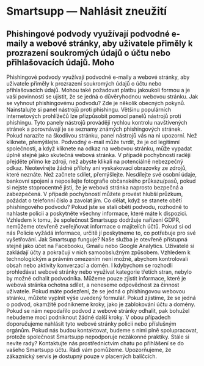 # Smartsupp — Nahlásit zneužití
## Phishingové podvody využívají podvodné e-maily a webové stránky, aby uživatele přiměly k prozrazení soukromých údajů o účtu nebo přihlašovacích údajů. Moho
Phishingové podvody využívají podvodné e-maily a webové stránky, aby uživatele přiměly k prozrazení soukromých údajů o účtu nebo přihlašovacích údajů. Mohou také požadovat platbu jakoukoli formou a je vaší povinností se ujistit, že se jedná o důvěryhodnou webovou stránku.
Jak se vyhnout phishingovému podvodu? Zde je několik obecných pokynů.
Nainstalujte si panel nástrojů proti phishingu. Většinu populárních internetových prohlížečů lze přizpůsobit pomocí panelů nástrojů proti phishingu. Tyto panely nástrojů provádějí rychlou kontrolu navštívených stránek a porovnávají je se seznamy známých phishingových stránek. Pokud narazíte na škodlivou stránku, panel nástrojů vás na ni upozorní.
Než kliknete, přemýšlejte. Podvodný e-mail může tvrdit, že je od legitimní společnosti, a když kliknete na odkaz na webovou stránku, může vypadat úplně stejně jako skutečná webová stránka. V případě pochybností raději přejděte přímo ke zdroji, než abyste klikali na potenciálně nebezpečný odkaz. Neotevírejte žádné přílohy ani vyskakovací obrazovky ze zdrojů, které neznáte.
Než začnete sdílet, přemýšlejte. Nesdílejte své osobní údaje, bankovní spojení a neposílejte fotografie občanského průkazu/pasů, pokud si nejste stoprocentně jisti, že je webová stránka naprosto bezpečná a zabezpečená. V případě pochybností můžete provést hlubší průzkum, požádat o telefonní číslo a zavolat jim.
Co dělat, když se stanete obětí phishingového podvodu?
Pokud jste se stali obětí podvodu, rozhodně to nahlaste policii a poskytněte všechny informace, které máte k dispozici. Vzhledem k tomu, že společnost Smartsupp dodržuje nařízení GDPR, nemůžeme otevřeně zveřejňovat informace o majitelích účtů. Pokud si od nás Policie vyžádá informace, určitě jí poskytneme to, co potřebuje pro své vyšetřování.
Jak Smartsupp funguje?
Naše služba je otevřeně přístupná stejně jako účet na Facebooku, Gmailu nebo Google Analytics. Uživatelé si zakládají účty a pokračují v nich samoobslužným způsobem. Vzhledem k technologickým a právním omezením není možné, abychom kontrolovali obsah nebo aktivity konverzací a domén. I kdybychom se rozhodli prohledávat webové stránky nebo využívat kategorie třetích stran, nebylo by možné odhalit podvodníka. Můžeme pouze zjistit informace, které je webová stránka ochotna sdílet, a neneseme odpovědnost za činnost uživatele.
Pokud máte podezření, že se jedná o phishingovou webovou stránku, můžete vyplnit výše uvedený formulář. Pokud zjistíme, že se jedná o podvod, okamžitě podnikneme kroky, jako je zablokování účtu a domény. Pokud se nám nepodařilo podvod z webové stránky odhalit, pak bohužel nebudeme moci podniknout žádné další kroky.
V obou případech doporučujeme nahlásit tyto webové stránky policii nebo příslušným orgánům. Pokud nás budou kontaktovat, budeme s nimi plně spolupracovat, protože společnost Smartsupp nepodporuje nezákonné praktiky.
Stále si nevíte rady? Kontaktujte nás prostřednictvím chatu po přihlášení se do vašeho Smartsupp účtu. Rádi vám pomůžeme. Upozorňujeme, že zákaznický servis je dostupný pouze v placených balíčcích.

